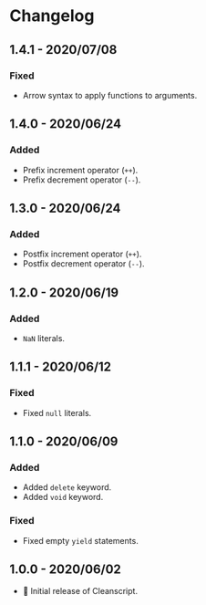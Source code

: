 # Changelog

## 1.4.1 - 2020/07/08

### Fixed

- Arrow syntax to apply functions to arguments.

## 1.4.0 - 2020/06/24

### Added

- Prefix increment operator (`++`).
- Prefix decrement operator (`--`).

## 1.3.0 - 2020/06/24

### Added

- Postfix increment operator (`++`).
- Postfix decrement operator (`--`).

## 1.2.0 - 2020/06/19

### Added

- `NaN` literals.

## 1.1.1 - 2020/06/12

### Fixed

- Fixed `null` literals.

## 1.1.0 - 2020/06/09

### Added

- Added `delete` keyword.
- Added `void` keyword.

### Fixed

- Fixed empty `yield` statements.

## 1.0.0 - 2020/06/02

- 🎉 Initial release of Cleanscript.
